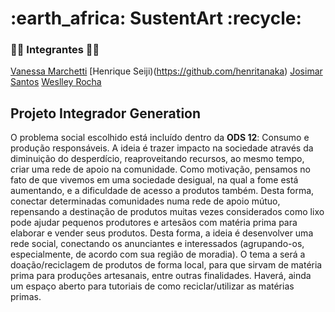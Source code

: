  <h1><b> :earth_africa: SustentArt :recycle: </b></h1> 




### 🙋‍♀️ Integrantes 🙋‍♂️

[Vanessa Marchetti](https://github.com/marchettivanessa)
[Henrique Seiji)(https://github.com/henritanaka)
[Josimar Santos](https://github.com/Josimar722)
[Weslley Rocha](https://github.com/WeslleyRocha)


## Projeto Integrador Generation

O problema social escolhido está incluído dentro da <b>ODS 12</B>: Consumo e produção responsáveis. A ideia é trazer impacto na sociedade através da diminuição do desperdício, reaproveitando recursos, ao mesmo tempo, criar uma rede de apoio na comunidade.
Como motivação, pensamos no fato de que vivemos em uma sociedade desigual, na qual a fome está aumentando, e a dificuldade de acesso a produtos também. Desta forma, conectar determinadas comunidades numa rede de apoio mútuo, repensando a destinação de produtos muitas vezes considerados como lixo pode ajudar pequenos produtores e artesãos com matéria prima para elaborar e vender seus produtos. Desta forma, a ideia é desenvolver uma rede social, conectando os anunciantes e interessados (agrupando-os, especialmente, de acordo com sua região de moradia). O tema a será a doação/reciclagem de produtos de forma local, para que sirvam de matéria prima para produções artesanais, entre outras finalidades. Haverá, ainda um espaço aberto para tutoriais de como reciclar/utilizar as matérias primas.
